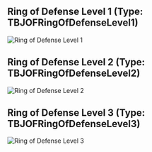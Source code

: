
## Ring of Defense Level 1 (Type: TBJOFRingOfDefenseLevel1)
![Ring of Defense Level 1](../images/ROFDL1.png "Ring of Defense Level1")
## Ring of Defense Level 2 (Type: TBJOFRingOfDefenseLevel2)
![Ring of Defense Level 2](../images/ROFDL2.png "Ring of Defense Level2")
## Ring of Defense Level 3 (Type: TBJOFRingOfDefenseLevel3)
![Ring of Defense Level 3](../images/ROFDL3.png "Ring of Defense Level3")